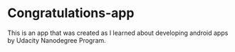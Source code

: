 # Congratulations-app
This is an app that was created as I learned about developing android apps by Udacity Nanodegree Program. 
